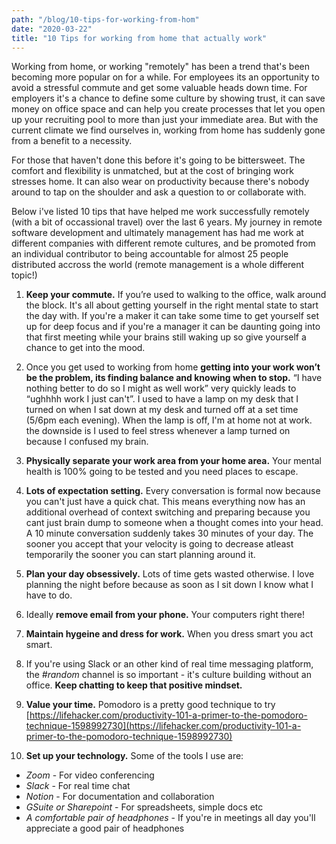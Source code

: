 ```yaml
---
path: "/blog/10-tips-for-working-from-hom"
date: "2020-03-22"
title: "10 Tips for working from home that actually work"
---
```


Working from home, or working "remotely" has been a trend that's been becoming more popular on for a while. For employees its an opportunity to avoid a stressful commute and get some valuable heads down time. For employers it's a chance to define some culture by showing trust, it can save money on office space and can help you create processes that let you open up your recruiting pool to more than just your immediate area. But with the current climate we find ourselves in, working from home has suddenly gone from a benefit to a necessity.

For those that haven't done this before it's going to be bittersweet. The comfort and flexibility is unmatched, but at the cost of bringing work stresses home. It can also wear on productivity because there's nobody around to tap on the shoulder and ask a question to or collaborate with.

Below i've listed 10 tips that have helped me work successfully remotely (with a bit of occassional travel) over the last 6 years. My journey in remote software development and ultimately management has had me work at different companies with different remote cultures, and be promoted from an individual contributor to being accountable for almost 25 people distributed accross the world (remote management is a whole different topic!)

1. **Keep your commute.** If you’re used to walking to the office, walk around the block. It's all about getting yourself in the right mental state to start the day with. If you're a maker it can take some time to get yourself set up for deep focus and if you're a manager it can be daunting going into that first meeting while your brains still waking up so give yourself a chance to get into the mood.

2. Once you get used to working from home **getting into your work won’t be the problem, its finding balance and knowing when to stop.** “I have nothing better to do so I might as well work” very quickly leads to “ughhhh work I just can't”. I used to have a lamp on my desk that I turned on when I sat down at my desk and turned off at a set time (5/6pm each evening). When the lamp is off, I'm at home not at work. the downside is I used to feel stress whenever a lamp turned on because I confused my brain.

3. **Physically separate your work area from your home area.** Your mental health is 100% going to be tested and you need places to escape.

4. **Lots of expectation setting.** Every conversation is formal now because you can't just have a quick chat. This means everything now has an additional overhead of context switching and preparing because you cant just brain dump to someone when a thought comes into your head. A 10 minute conversation suddenly takes 30 minutes of your day. The sooner you accept that your velocity is going to decrease atleast temporarily the sooner you can start planning around it.

5. **Plan your day obsessively.** Lots of time gets wasted otherwise. I love planning the night before because as soon as I sit down I know what I have to do.

6. Ideally **remove email from your phone.** Your computers right there!

7. **Maintain hygeine and dress for work.** When you dress smart you act smart.

8. If you're using Slack or an other kind of real time messaging platform, the *#random* channel is so important - it's culture building without an office. **Keep chatting to keep that positive mindset.**

9. **Value your time.** Pomodoro is a pretty good technique to try [https://lifehacker.com/productivity-101-a-primer-to-the-pomodoro-technique-1598992730](https://lifehacker.com/productivity-101-a-primer-to-the-pomodoro-technique-1598992730)

10. **Set up your technology.** Some of the tools I use are:
  - *Zoom* - For video conferencing
  - *Slack* - For real time chat
  - *Notion* - For documentation and collaboration
  - *GSuite or Sharepoint* - For spreadsheets, simple docs etc
  - *A comfortable pair of headphones* - If you're in meetings all day you'll appreciate a good pair of headphones